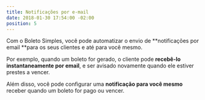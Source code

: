 ```yaml
---
title: Notificações por e-mail
date: 2018-01-30 17:54:00 -02:00
position: 5
---
```


Com o Boleto Simples, você pode automatizar o envio de **notificações por email **para os seus clientes e até para você mesmo.

Por exemplo, quando um boleto for gerado, o cliente pode **recebê-lo instantaneamente por email**, e ser avisado novamente quando ele estiver prestes a vencer.

Além disso, você pode configurar uma **notificação para você mesmo** receber quando um boleto for pago ou vencer.